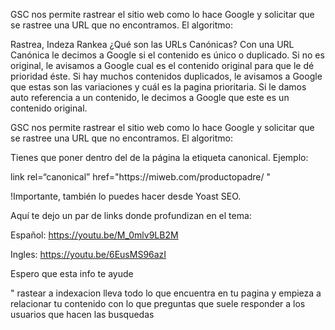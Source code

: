 
GSC nos permite rastrear el sitio web como lo hace Google y solicitar que se rastree una URL que no encontramos.
El algoritmo:

Rastrea,
Indeza
Rankea
¿Qué son las URLs Canónicas?
Con una URL Canónica le decimos a Google si el contenido es único o duplicado. Si no es original, le avisamos a Google cual es el contenido original para que le dé prioridad éste. Si hay muchos contenidos duplicados, le avisamos a Google que estas son las variaciones y cuál es la pagina prioritaria.
Si le damos auto referencia a un contenido, le decimos a Google que este es un contenido original.


GSC nos permite rastrear el sitio web como lo hace Google y solicitar que se rastree una URL que no encontramos.
El algoritmo:





Tienes que poner dentro del <head> de la página la etiqueta canonical. Ejemplo:
<head>
link rel=“canonical” href="https://miweb.com/productopadre/ "
</head>

!Importante, también lo puedes hacer desde Yoast SEO.

Aquí te dejo un par de links donde profundizan en el tema:

Español: https://youtu.be/M_0mlv9LB2M

Ingles: https://youtu.be/6EusMS96azI

Espero que esta info te ayude 
  
  
  " rastear a indexacion 
  lleva todo lo que encuentra en tu pagina y empieza a relacionar tu contenido con lo que preguntas 
  que suele responder a los usuarios que hacen las busquedas
